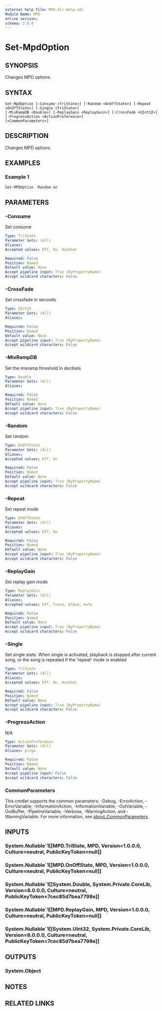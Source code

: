 ```yaml
---
external help file: MPD.dll-Help.xml
Module Name: MPD
online version:
schema: 2.0.0
---
```


# Set-MpdOption

## SYNOPSIS
Changes MPD options.

## SYNTAX

```
Set-MpdOption [-Consume <TriState>] [-Random <OnOffState>] [-Repeat <OnOffState>] [-Single <TriState>]
[-MixRampDB <Double>] [-ReplayGain <ReplayGain>] [-CrossFade <UInt32>] [-ProgressAction <ActionPreference>]
[<CommonParameters>]
```

## DESCRIPTION
Changes MPD options.

## EXAMPLES

### Example 1
```powershell
Set-MPDOption -Random on
```


## PARAMETERS

### -Consume
Set consume

```yaml
Type: TriState
Parameter Sets: (All)
Aliases:
Accepted values: Off, On, OneShot

Required: False
Position: Named
Default value: None
Accept pipeline input: True (ByPropertyName)
Accept wildcard characters: False
```

### -CrossFade
Set crossfade in seconds

```yaml
Type: UInt32
Parameter Sets: (All)
Aliases:

Required: False
Position: Named
Default value: None
Accept pipeline input: True (ByPropertyName)
Accept wildcard characters: False
```

### -MixRampDB
Set the mixramp threshold in decibels

```yaml
Type: Double
Parameter Sets: (All)
Aliases:

Required: False
Position: Named
Default value: None
Accept pipeline input: True (ByPropertyName)
Accept wildcard characters: False
```

### -Random
Set random

```yaml
Type: OnOffState
Parameter Sets: (All)
Aliases:
Accepted values: Off, On

Required: False
Position: Named
Default value: None
Accept pipeline input: True (ByPropertyName)
Accept wildcard characters: False
```

### -Repeat
Set repeat mode

```yaml
Type: OnOffState
Parameter Sets: (All)
Aliases:
Accepted values: Off, On

Required: False
Position: Named
Default value: None
Accept pipeline input: True (ByPropertyName)
Accept wildcard characters: False
```

### -ReplayGain
Set replay gain mode

```yaml
Type: ReplayGain
Parameter Sets: (All)
Aliases:
Accepted values: Off, Track, Album, Auto

Required: False
Position: Named
Default value: None
Accept pipeline input: True (ByPropertyName)
Accept wildcard characters: False
```

### -Single
Set single state.
When single is activated, playback is stopped after current song, or the song is repeated if the 'repeat' mode is enabled

```yaml
Type: TriState
Parameter Sets: (All)
Aliases:
Accepted values: Off, On, OneShot

Required: False
Position: Named
Default value: None
Accept pipeline input: True (ByPropertyName)
Accept wildcard characters: False
```

### -ProgressAction
N/A

```yaml
Type: ActionPreference
Parameter Sets: (All)
Aliases: proga

Required: False
Position: Named
Default value: None
Accept pipeline input: False
Accept wildcard characters: False
```

### CommonParameters
This cmdlet supports the common parameters: -Debug, -ErrorAction, -ErrorVariable, -InformationAction, -InformationVariable, -OutVariable, -OutBuffer, -PipelineVariable, -Verbose, -WarningAction, and -WarningVariable. For more information, see [about_CommonParameters](http://go.microsoft.com/fwlink/?LinkID=113216).

## INPUTS

### System.Nullable`1[[MPD.TriState, MPD, Version=1.0.0.0, Culture=neutral, PublicKeyToken=null]]

### System.Nullable`1[[MPD.OnOffState, MPD, Version=1.0.0.0, Culture=neutral, PublicKeyToken=null]]

### System.Nullable`1[[System.Double, System.Private.CoreLib, Version=8.0.0.0, Culture=neutral, PublicKeyToken=7cec85d7bea7798e]]

### System.Nullable`1[[MPD.ReplayGain, MPD, Version=1.0.0.0, Culture=neutral, PublicKeyToken=null]]

### System.Nullable`1[[System.UInt32, System.Private.CoreLib, Version=8.0.0.0, Culture=neutral, PublicKeyToken=7cec85d7bea7798e]]

## OUTPUTS

### System.Object
## NOTES

## RELATED LINKS
